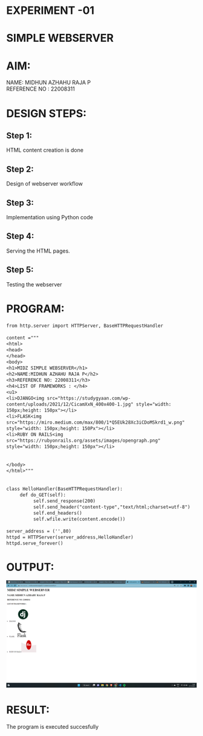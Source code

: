 # EXPERIMENT -01
# SIMPLE WEBSERVER
# AIM:

NAME: MIDHUN AZHAHU RAJA P  
REFERENCE NO : 22008311
# DESIGN STEPS:

## Step 1:

HTML content creation is done

## Step 2:

Design of webserver workflow

## Step 3:

Implementation using Python code

## Step 4:

Serving the HTML pages.

## Step 5:

Testing the webserver

# PROGRAM:
```
from http.server import HTTPServer, BaseHTTPRequestHandler

content ="""
<html>
<head>
</head>
<body>
<h1>MIDZ SIMPLE WEBSERVER</h1>
<h2>NAME:MIDHUN AZHAHU RAJA P</h2>
<h3>REFERENCE NO: 22008311</h3>
<h4>LIST OF FRAMEWORKS : </h4>
<u1>
<li>DJANGO<img src="https://studygyaan.com/wp-content/uploads/2021/12/CicamXxN_400x400-1.jpg" style="width: 150px;height: 150px"></li>
<li>FLASK<img src="https://miro.medium.com/max/800/1*Q5EUk28Xc3iCDoMSkrd1_w.png" style="width: 150px;height: 150Px"></li>
<li>RUBY ON RAILS<img src="https://rubyonrails.org/assets/images/opengraph.png" style="width: 150px;height: 150px"></li>


</body>
</html>"""


class HelloHandler(BaseHTTPRequestHandler):  
     def do_GET(self):
          self.send_response(200)
          self.send_header("content-type","text/html;charset=utf-8")
          self.end_headers()
          self.wfile.write(content.encode())

server_address = ('',80)
httpd = HTTPServer(server_address,HelloHandler)
httpd.serve_forever()
```
# OUTPUT:
![MIDZ_DI](midz_simpweb.png)
# RESULT:
The program is executed succesfully
